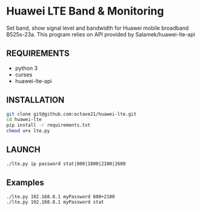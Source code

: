 # Huawei LTE Band & Monitoring

Set band, show signal level and bandwidth for Huawei mobile broadband B525s-23a. 
This program relies on API provided by Salamek/huawei-lte-api

## REQUIREMENTS
* python 3
* curses
* huawei-lte-api

## INSTALLATION
```sh
git clone git@github.com:octave21/huawei-lte.git
cd huawei-lte
pip install -r requirements.txt
chmod u+x lte.py
```

## LAUNCH
```sh
./lte.py ip password stat|800|1800|2100|2600
```

## Examples
```sh
./lte.py 192.168.8.1 myPassword 800+2100
./lte.py 192.168.8.1 myPassword stat
```
